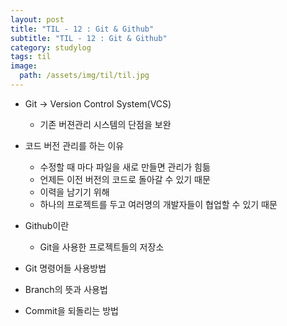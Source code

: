 ```yaml
---
layout: post
title: "TIL - 12 : Git & Github"
subtitle: "TIL - 12 : Git & Github"
category: studylog
tags: til
image:
  path: /assets/img/til/til.jpg
---
```


* Git -> Version Control System(VCS)  
  * 기존 버젼관리 시스템의 단점을 보완  

* 코드 버전 관리를 하는 이유  
  * 수정할 때 마다 파일을 새로 만들면 관리가 힘듦  
  * 언제든 이전 버전의 코드로 돌아갈 수 있기 때문  
  * 이력을 남기기 위해  
  * 하나의 프로젝트를 두고 여러명의 개발자들이 협업할 수 있기 때문  

* Github이란
  * Git을 사용한 프로젝트들의 저장소  

* Git 명령어들 사용방법

* Branch의 뜻과 사용법

* Commit을 되돌리는 방법